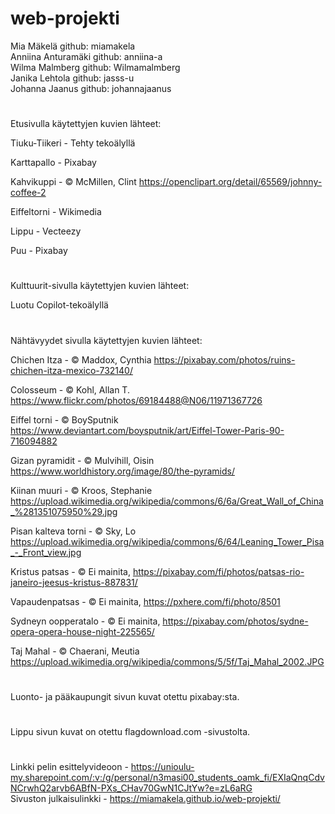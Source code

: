 # web-projekti

Mia Mäkelä github: miamakela  
Anniina Anturamäki github: anniina-a  
Wilma Malmberg github: Wilmamalmberg  
Janika Lehtola github: jasss-u                                   
Johanna Jaanus github: johannajaanus  
#
Etusivulla käytettyjen kuvien lähteet:

Tiuku-Tiikeri - Tehty tekoälyllä

Karttapallo - Pixabay

Kahvikuppi - © McMillen, Clint https://openclipart.org/detail/65569/johnny-coffee-2

Eiffeltorni - Wikimedia

Lippu - Vecteezy

Puu - Pixabay
#
Kulttuurit-sivulla käytettyjen kuvien lähteet:

Luotu Copilot-tekoälyllä
#
Nähtävyydet sivulla käytettyjen kuvien lähteet:

Chichen Itza - © Maddox, Cynthia https://pixabay.com/photos/ruins-chichen-itza-mexico-732140/  

Colosseum - © Kohl, Allan T. https://www.flickr.com/photos/69184488@N06/11971367726  

Eiffel torni - © BoySputnik https://www.deviantart.com/boysputnik/art/Eiffel-Tower-Paris-90-716094882  

Gizan pyramidit - © Mulvihill, Oisin https://www.worldhistory.org/image/80/the-pyramids/  

Kiinan muuri - © Kroos, Stephanie https://upload.wikimedia.org/wikipedia/commons/6/6a/Great_Wall_of_China_%281351075950%29.jpg  

Pisan kalteva torni - © Sky, Lo https://upload.wikimedia.org/wikipedia/commons/6/64/Leaning_Tower_Pisa_-_Front_view.jpg  

Kristus patsas - © Ei mainita, https://pixabay.com/fi/photos/patsas-rio-janeiro-jeesus-kristus-887831/  

Vapaudenpatsas - © Ei mainita, https://pxhere.com/fi/photo/8501  

Sydneyn oopperatalo - © Ei mainita, https://pixabay.com/photos/sydne-opera-opera-house-night-225565/  

Taj Mahal - © Chaerani, Meutia https://upload.wikimedia.org/wikipedia/commons/5/5f/Taj_Mahal_2002.JPG  

#
Luonto- ja pääkaupungit sivun kuvat otettu pixabay:sta.
#
Lippu sivun kuvat on otettu flagdownload.com -sivustolta.
#
Linkki pelin esittelyvideoon - https://unioulu-my.sharepoint.com/:v:/g/personal/n3masi00_students_oamk_fi/EXIaQnqCdvNCrwhQ2arvb6ABfN-PXs_CHav70GwN1CJtYw?e=zL6aRG  
Sivuston julkaisulinkki - https://miamakela.github.io/web-projekti/